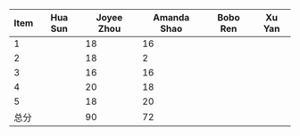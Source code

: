
|Item |Hua Sun |Joyee Zhou |Amanda Shao |Bobo Ren |Xu Yan |
|-----|--------|-----------|------------|---------|-------|
|1    |       |     18     |      16     |        |      |
|2    |       |     18    |       2    |        |      |
|3    |       |     16     |       16    |        |      |
|4    |       |     20     |       18    |        |      |
|5    |       |     18     |       20    |        |      |
|总分  |       |     90    |       72    |        |      |
